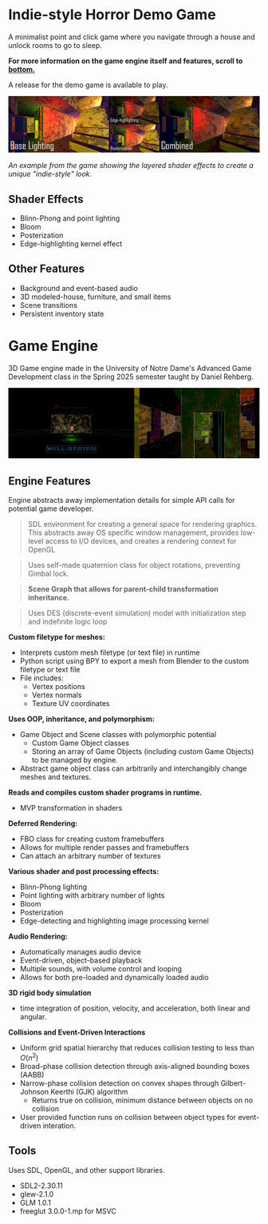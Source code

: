 # Indie-style Horror Demo Game
A minimalist point and click game where you navigate through a house and unlock rooms to go to sleep.

**For more information on the game engine itself and features, scroll to [bottom.](https://github.com/AnarBayanzul/Game-Engine#game-engine)**

A release for the demo game is available to play.

![alt](https://github.com/AnarBayanzul/Game-Engine/blob/master/Preview%20Media/combined_horizontal.jpg?raw=true)

_An example from the game showing the layered shader effects to create a unique "indie-style" look._

## Shader Effects
- Blinn-Phong and point lighting
- Bloom
- Posterization
- Edge-highlighting kernel effect

## Other Features
- Background and event-based audio
- 3D modeled-house, furniture, and small items
- Scene transitions
- Persistent inventory state

# Game Engine

3D Game engine made in the University of Notre Dame's Advanced Game Development class in the Spring 2025 semester taught by Daniel Rehberg.

![alt text](https://github.com/AnarBayanzul/Game-Engine/blob/master/Preview%20Media/demo_example.jpg?raw=true)

## Engine Features

Engine abstracts away implementation details for simple API calls for potential game developer.

> SDL environment for creating a general space for rendering graphics. This abstracts away OS specific window management, provides low-level access to I/O devices, and creates a rendering context for OpenGL

> Uses self-made quaternion class for object rotations, preventing Gimbal lock.

> **Scene Graph that allows for parent-child transformation inheritance.**

> Uses DES (discrete-event simulation) model with initialization step and indefinite logic loop

**Custom filetype for meshes:**
- Interprets custom mesh filetype (or text file) in runtime
- Python script using BPY to export a mesh from Blender to the custom filetype or text file
- File includes:
	- Vertex positions
	- Vertex normals
 	- Texture UV coordinates

**Uses OOP, inheritance, and polymorphism:**
- Game Object and Scene classes with polymorphic potential
	- Custom Game Object classes
	- Storing an array of Game Objects (including custom Game Objects) to be managed by engine.
- Abstract game object class can arbitrarily and interchangibly change meshes and textures.

**Reads and compiles custom shader programs in runtime.**
- MVP transformation in shaders

**Deferred Rendering:**
- FBO class for creating custom framebuffers
- Allows for multiple render passes and framebuffers
- Can attach an arbitrary number of textures

**Various shader and post processing effects:**
- Blinn-Phong lighting
- Point lighting with arbitrary number of lights
- Bloom
- Posterization
- Edge-detecting and highlighting image processing kernel

**Audio Rendering:**
- Automatically manages audio device
- Event-driven, object-based playback
- Multiple sounds, with volume control and looping
- Allows for both pre-loaded and dynamically loaded audio

**3D rigid body simulation**
- time integration of position, velocity, and acceleration, both linear and angular.

**Collisions and Event-Driven Interactions**
- Uniform grid spatial hierarchy that reduces collision testing to less than $O(n^2)$
- Broad-phase collision detection through axis-aligned bounding boxes (AABB)
- Narrow-phase collision detection on convex shapes through Gilbert-Johnson Keerthi (GJK) algorithm
	- Returns true on collision, minimum distance between objects on no collision
- User provided function runs on collision between object types for event-driven interation.

## Tools
Uses SDL, OpenGL, and other support libraries.

- SDL2-2.30.11
- glew-2.1.0
- GLM 1.0.1
- freeglut 3.0.0-1.mp for MSVC
